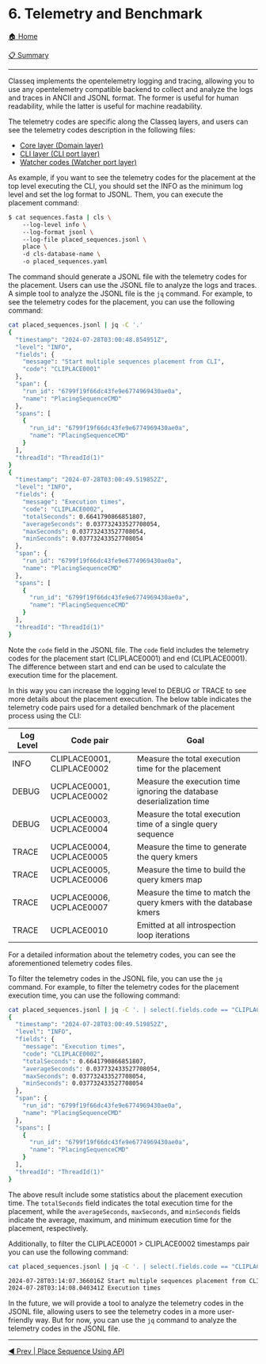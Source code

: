 # 6. Telemetry and Benchmark

[🏠 Home](/README.md)

[📋 Summary](/docs/README.md)

---

Classeq implements the opentelemetry logging and tracing, allowing you to use
any opentelemetry compatible backend to collect and analyze the logs and traces
in ANCII and JSONL format. The former is useful for human readability, while the
latter is useful for machine readability.

The telemetry codes are specific along the Classeq layers, and users can see the
telemetry codes description in the following files:

- [Core layer (Domain layer)](/core/src/domain/dtos/telemetry_code.rs)
- [CLI layer (CLI port layer)](/ports/cli/src/dtos/telemetry_code.rs)
- [Watcher codes (Watcher port layer)](/ports/watcher/src/dtos/telemetry_code.rs)

As example, if you want to see the telemetry codes for the placement at the top
level executing the CLI, you should set the INFO as the minimum log level and
set the log format to JSONL. Them, you can execute the placement command:

```bash
$ cat sequences.fasta | cls \ 
    --log-level info \ 
    --log-format jsonl \ 
    --log-file placed_sequences.jsonl \ 
    place \ 
    -d cls-database-name \ 
    -o placed_sequences.yaml
```

The command should generate a JSONL file with the telemetry codes for the
placement. Users can use the JSONL file to analyze the logs and traces. A simple
tool to analyze the JSONL file is the `jq` command. For example, to see the
telemetry codes for the placement, you can use the following command:

```bash
cat placed_sequences.jsonl | jq -C '.'
{
  "timestamp": "2024-07-28T03:00:48.854951Z",
  "level": "INFO",
  "fields": {
    "message": "Start multiple sequences placement from CLI",
    "code": "CLIPLACE0001"
  },
  "span": {
    "run_id": "6799f19f66dc43fe9e6774969430ae0a",
    "name": "PlacingSequenceCMD"
  },
  "spans": [
    {
      "run_id": "6799f19f66dc43fe9e6774969430ae0a",
      "name": "PlacingSequenceCMD"
    }
  ],
  "threadId": "ThreadId(1)"
}
{
  "timestamp": "2024-07-28T03:00:49.519852Z",
  "level": "INFO",
  "fields": {
    "message": "Execution times",
    "code": "CLIPLACE0002",
    "totalSeconds": 0.6641790866851807,
    "averageSeconds": 0.037732433527708054,
    "maxSeconds": 0.037732433527708054,
    "minSeconds": 0.037732433527708054
  },
  "span": {
    "run_id": "6799f19f66dc43fe9e6774969430ae0a",
    "name": "PlacingSequenceCMD"
  },
  "spans": [
    {
      "run_id": "6799f19f66dc43fe9e6774969430ae0a",
      "name": "PlacingSequenceCMD"
    }
  ],
  "threadId": "ThreadId(1)"
}
```

Note the `code` field in the JSONL file. The `code` field includes the telemetry
codes for the placement start (CLIPLACE0001) and end (CLIPLACE0001). The
difference between start and end can be used to calculate the execution time for
the placement.

In this way you can increase the logging level to DEBUG or TRACE to see more
details about the placement execution. The below table indicates the telemetry
code pairs used for a detailed benchmark of the placement process using the
CLI:

| Log Level | Code pair | Goal |
|-----------|-----------|------|
| INFO      | CLIPLACE0001, CLIPLACE0002 | Measure the total execution time for the placement |
| DEBUG     | UCPLACE0001, UCPLACE0002 | Measure the execution time ignoring the database deserialization time |
| DEBUG     | UCPLACE0003, UCPLACE0004 | Measure the total execution time of a single query sequence |
| TRACE     | UCPLACE0004, UCPLACE0005 | Measure the time to generate the query kmers |
| TRACE     | UCPLACE0005, UCPLACE0006 | Measure the time to build the query kmers map |
| TRACE     | UCPLACE0006, UCPLACE0007 | Measure the time to match the query kmers with the database kmers |
| TRACE     | UCPLACE0010 | Emitted at all introspection loop iterations |

For a detailed information about the telemetry codes, you can see the
aforementioned telemetry codes files.

To filter the telemetry codes in the JSONL file, you can use the `jq` command.
For example, to filter the telemetry codes for the placement execution time, you
can use the following command:

```bash
cat placed_sequences.jsonl | jq -C '. | select(.fields.code == "CLIPLACE0002")'
{
  "timestamp": "2024-07-28T03:00:49.519852Z",
  "level": "INFO",
  "fields": {
    "message": "Execution times",
    "code": "CLIPLACE0002",
    "totalSeconds": 0.6641790866851807,
    "averageSeconds": 0.037732433527708054,
    "maxSeconds": 0.037732433527708054,
    "minSeconds": 0.037732433527708054
  },
  "span": {
    "run_id": "6799f19f66dc43fe9e6774969430ae0a",
    "name": "PlacingSequenceCMD"
  },
  "spans": [
    {
      "run_id": "6799f19f66dc43fe9e6774969430ae0a",
      "name": "PlacingSequenceCMD"
    }
  ],
  "threadId": "ThreadId(1)"
}
```

The above result include some statistics about the placement execution time. The
`totalSeconds` field indicates the total execution time for the placement, while
the `averageSeconds`, `maxSeconds`, and `minSeconds` fields indicate the average,
maximum, and minimum execution time for the placement, respectively.

Additionally, to filter the CLIPLACE0001 > CLIPLACE0002 timestamps pair you can
use the following command:

```bash
cat placed_sequences.jsonl | jq -C '. | select(.fields.code == "CLIPLACE0001" or .fields.code == "CLIPLACE0002") | .timestamp, .fields.message' | xargs -n2

2024-07-28T03:14:07.366016Z Start multiple sequences placement from CLI
2024-07-28T03:14:08.040341Z Execution times
```

In the future, we will provide a tool to analyze the telemetry codes in the
JSONL file, allowing users to see the telemetry codes in a more user-friendly
way. But for now, you can use the `jq` command to analyze the telemetry codes in
the JSONL file.

---

[◀️ Prev | Place Sequence Using API](/docs/book/05-submit-placement-to-api.md)
